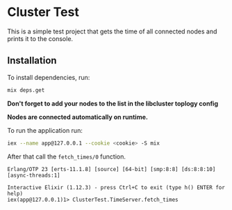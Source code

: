# Cluster Test

This is a simple test project that gets the time of all connected nodes and prints it to the console.

## Installation

To install dependencies, run:
```bash
mix deps.get
```
**Don't forget to add your nodes to the list in the libcluster toplogy config**

**Nodes are connected automatically on runtime.**

To run the application run:
```bash
iex --name app@127.0.0.1 --cookie <cookie> -S mix
```
After that call the `fetch_times/0` function.
```
Erlang/OTP 23 [erts-11.1.8] [source] [64-bit] [smp:8:8] [ds:8:8:10] [async-threads:1]

Interactive Elixir (1.12.3) - press Ctrl+C to exit (type h() ENTER for help)
iex(app@127.0.0.1)1> ClusterTest.TimeServer.fetch_times
```

